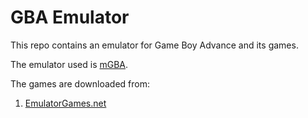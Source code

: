 # GBA Emulator

This repo contains an emulator for Game Boy Advance and its games.

The emulator used is [mGBA](https://mgba.io/).

The games are downloaded from:

1. [EmulatorGames.net](https://www.emulatorgames.net/roms/gameboy-advance/)
